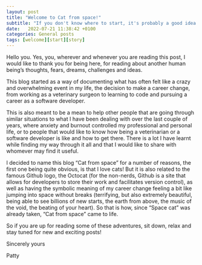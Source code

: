 ```yaml
---
layout: post
title: "Welcome to Cat from space!"
subtitle: "If you don't know where to start, it's probably a good idea to start here :3"
date:   2022-07-21 11:38:42 +0100
categories: General posts
tags: [welcome][start][story]
---
```


Hello you. Yes, you, wherever and whenever you are reading this post, I would like to thank you for being here, for reading about another human being’s thoughts, fears, dreams, challenges and ideas.

This blog started as a way of documenting what has often felt like a crazy and overwhelming event in my life, the decision to make a career change, from working as a veterinary surgeon to learning to code and pursuing a career as a software developer. 

This is also meant to be a mean to help other people that are going through similar situations to what I have been dealing with over the last couple of years, where anxiety and burnout controlled my professional and personal life, or to people that would like to know how being a veterinarian or a software developer is like and how to get there. There is a lot I have learnt while finding my way through it all and that I would like to share with whomever may find it useful.

I decided to name this blog “Cat from space” for a number of reasons,  the first one being quite obvious, is that I love cats! But it is also related to the famous Github logo, the Octocat (for the non-nerds, Github is a site that allows for developers to store their work and facilitates version control), as well as having the symbolic meaning of my career change feeling a bit like jumping into space without breaks (terrifying, but also extremely beautiful, being able to see billions of new starts, the earth from above, the music of the void, the beating of your heart). So that is how, since “Space cat” was already taken, “Cat from space” came to life.

So if you are up for reading some of these adventures, sit down, relax and stay tuned for new and exciting posts!

Sincerely yours

Patty
